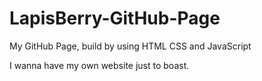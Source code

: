 # LapisBerry-GitHub-Page
My GitHub Page, build by using HTML CSS and JavaScript

I wanna have my own website just to boast.
